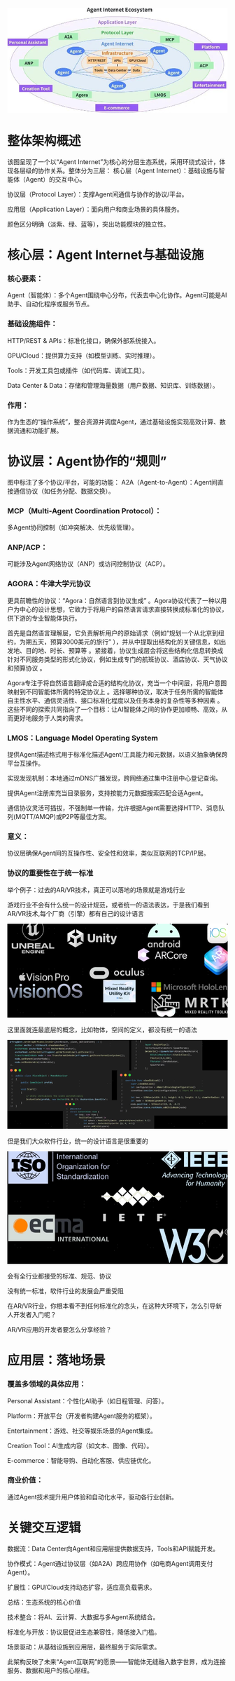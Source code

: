 ![img.png](img/img5.png)

# 整体架构概述

该图呈现了一个以“Agent Internet”为核心的分层生态系统，采用环绕式设计，体现各层级的协作关系。整体分为三层：
核心层（Agent Internet）：基础设施与智能体（Agent）的交互中心。

协议层（Protocol Layer）：支撑Agent间通信与协作的协议/平台。

应用层（Application Layer）：面向用户和商业场景的具体服务。

颜色区分明确（淡紫、绿、蓝等），突出功能模块的独立性。

# 核心层：Agent Internet与基础设施

### 核心要素：
Agent（智能体）：多个Agent围绕中心分布，代表去中心化协作。Agent可能是AI助手、自动化程序或服务节点。

### 基础设施组件：

HTTP/REST & APIs：标准化接口，确保外部系统接入。

GPU/Cloud：提供算力支持（如模型训练、实时推理）。

Tools：开发工具包或插件（如代码库、调试工具）。

Data Center & Data：存储和管理海量数据（用户数据、知识库、训练数据）。

### 作用：  
作为生态的“操作系统”，整合资源并调度Agent，通过基础设施实现高效计算、数据流通和功能扩展。

# 协议层：Agent协作的“规则”

图中标注了多个协议/平台，可能的功能：
A2A（Agent-to-Agent）：Agent间直接通信协议（如任务分配、数据交换）。

### MCP（Multi-Agent Coordination Protocol）：

多Agent协同控制（如冲突解决、优先级管理）。

### ANP/ACP：

可能涉及Agent网络协议（ANP）或访问控制协议（ACP）。

### AGORA：牛津大学元协议

更具前瞻性的协议：“Agora：自然语言到协议生成” 。Agora协议代表了一种以用户为中心的设计思想，它致力于将用户的自然语言请求直接转换成标准化的协议，供下游的专业智能体执行。

首先是自然语言理解层，它负责解析用户的原始请求（例如“规划一个从北京到纽约，为期五天，预算3000美元的旅行” ），并从中提取出结构化的关键信息，如出发地、目的地、时长、预算等 。紧接着，协议生成层会将这些结构化信息转换成针对不同服务类型的形式化协议，例如生成专门的航班协议、酒店协议、天气协议和预算协议 。

Agora专注于将自然语言翻译成合适的结构化协议，充当一个中间层，将用户意图映射到不同智能体所需的特定协议上 。选择哪种协议，取决于任务所需的智能体自主性水平、通信灵活性、接口标准化程度以及任务本身的复杂性等多种因素 。这些不同的探索共同指向了一个目标：让AI智能体之间的协作更加顺畅、高效，从而更好地服务于人类的需求。

### LMOS：Language Model Operating System

提供Agent描述格式用于标准化描述Agent/工具能力和元数据，以语义抽象确保跨平台互操作。

实现发现机制：本地通过mDNS广播发现，跨网络通过集中注册中心登记查询。

提供Agent注册库充当目录服务，支持按能力元数据搜索匹配合适Agent。

通信协议灵活可插拔，不强制单一传输，允许根据Agent需要选择HTTP、消息队列(MQTT/AMQP)或P2P等最佳方案。

### 意义：  
协议层确保Agent间的互操作性、安全性和效率，类似互联网的TCP/IP层。

### 协议的重要性在于统一标准

举个例子：过去的AR/VR技术，真正可以落地的场景就是游戏行业

游戏行业不会有什么统一的设计规范，或者统一的语法表达，于是我们看到AR/VR技术,每个厂商（引擎）都有自己的设计语言

![img.png](img.png)

这里面就连最底层的概念，比如物体，空间的定义，都没有统一的语法

![img_1.png](img_1.png)

但是我们大众软件行业，统一的设计语言是很重要的

![img_2.png](img_2.png)

会有全行业都接受的标准、规范、协议

没有统一标准，软件行业的发展会严重受阻

在AR/VR行业，你根本看不到任何标准化的念头，在这种大环境下，怎么引导新人开发者入门呢？

AR/VR应用的开发者要怎么分享经验？

# 应用层：落地场景

### 覆盖多领域的具体应用：
Personal Assistant：个性化AI助手（如日程管理、问答）。

Platform：开放平台（开发者构建Agent服务的框架）。

Entertainment：游戏、社交等娱乐场景的Agent集成。

Creation Tool：AI生成内容（如文本、图像、代码）。

E-commerce：智能导购、自动化客服、供应链优化。

### 商业价值：  
通过Agent技术提升用户体验和自动化水平，驱动各行业创新。

# 关键交互逻辑

数据流：Data Center向Agent和应用层提供数据支持，Tools和API赋能开发。

协作模式：Agent通过协议层（如A2A）跨应用协作（如电商Agent调用支付Agent）。

扩展性：GPU/Cloud支持动态扩容，适应高负载需求。

总结：生态系统的核心价值

技术整合：将AI、云计算、大数据与多Agent系统结合。

标准化与开放：协议层促进生态兼容性，降低接入门槛。

场景驱动：从基础设施到应用层，最终服务于实际需求。

此架构反映了未来“Agent互联网”的愿景——智能体无缝融入数字世界，成为连接服务、数据和用户的核心枢纽。